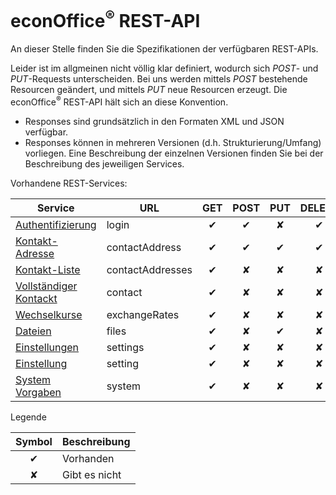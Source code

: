 # econOffice<sup>&reg;</sup> REST-API

An dieser Stelle finden Sie die Spezifikationen der verfügbaren REST-APIs.

Leider ist im allgmeinen nicht völlig klar definiert, wodurch sich *POST*- und *PUT*-Requests unterscheiden.
Bei uns werden mittels *POST* bestehende Resourcen geändert, und mittels *PUT* neue Resourcen erzeugt.
Die econOffice<sup>&reg;</sup> REST-API hält sich an diese Konvention.

* Responses sind grundsätzlich in den Formaten XML und JSON verfügbar.
* Responses können in mehreren Versionen (d.h. Strukturierung/Umfang) vorliegen. Eine Beschreibung der einzelnen Versionen finden Sie bei der Beschreibung des jeweiligen Services.

Vorhandene REST-Services:

|Service|URL|GET|POST|PUT|DELETE|
|---|---|:-:|:-:|:-:|:-:|
[Authentifizierung](/login)|login|&#10004;|&#10004;|&#10008;|&#10004;|
[Kontakt-Adresse](/contacts/contactAddress)|contactAddress|&#10004;|&#10004;|&#10004;|&#10004;|
[Kontakt-Liste](/contacts/contactAddresses)|contactAddresses|&#10004;|&#10008;|&#10008;|&#10008;|
[Vollständiger Kontackt](/contacts/contact)|contact|&#10004;|&#10008;|&#10008;|&#10008;|
[Wechselkurse](/exchangeRates)|exchangeRates|&#10004;|&#10008;|&#10008;|&#10008;|
[Dateien](/files)|files|&#10004;|&#10008;|&#10004;|&#10008;|
[Einstellungen](/settings/settingList)|settings|&#10004;|&#10008;|&#10008;|&#10008;|
[Einstellung](/settings/setting)|setting|&#10004;|&#10008;|&#10008;|&#10008;|
[System Vorgaben](/system)|system|&#10004;|&#10008;|&#10008;|&#10008;|

Legende

|Symbol|Beschreibung|
|:-:|---|
|&#10004;|Vorhanden|
|&#10008;|Gibt es nicht|
